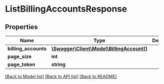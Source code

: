 # ListBillingAccountsResponse

## Properties
Name | Type | Description | Notes
------------ | ------------- | ------------- | -------------
**billing_accounts** | [**\Swagger\Client\Model\BillingAccount[]**](BillingAccount.md) |  | 
**page_size** | **int** |  | 
**page_token** | **string** |  | 

[[Back to Model list]](../../README.md#documentation-for-models) [[Back to API list]](../../README.md#documentation-for-api-endpoints) [[Back to README]](../../README.md)

